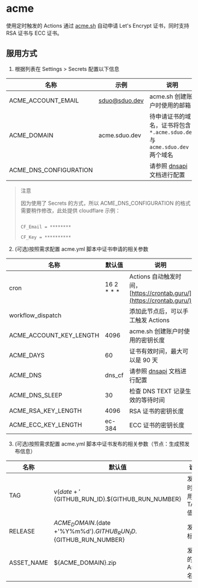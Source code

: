 # acme

使用定时触发的 Actions 通过 [acme.sh](https://github.com/acmesh-official/acme.sh) 自动申请 Let's Encrypt 证书，同时支持 RSA 证书与 ECC 证书。

## 服用方式

1. 根据列表在 Settings > Secrets 配置以下信息

| 名称 | 示例 | 说明 |
|--|--|--|
| ACME_ACCOUNT_EMAIL | sduo@sduo.dev | acme.sh 创建账户时使用的邮箱 |
| ACME_DOMAIN | acme.sduo.dev | 待申请证书的域名，证书将包含 ```*.acme.sduo.dev``` 与 ```acme.sduo.dev``` 两个域名 |
| ACME_DNS_CONFIGURATION |  | 请参照 [dnsapi](https://github.com/acmesh-official/acme.sh/wiki/dnsapi) 文档进行配置 |

> 注意
>
> 因为使用了 Secrets 的方式，所以 ACME_DNS_CONFIGURATION 的格式需要稍作修改，此处提供 cloudflare 示例：
>
> ```
>
> CF_Email = ********
>
> CF_Key = **********
>
> ```

2. (可选)按照需求配置 acme.yml 脚本中证书申请的相关参数

| 名称 | 默认值 | 说明 |
|--|--|--|
| cron | 16 2 * * * | Actions 自动触发时间，[https://crontab.guru/](https://crontab.guru/) |
| workflow_dispatch |  | 添加此节点后，可以手工触发 Actions |
| ACME_ACCOUNT_KEY_LENGTH | 4096 | acme.sh 创建账户时使用的密钥长度 |
| ACME_DAYS | 60 | 证书有效时间，最大可以是 90 天 |
| ACME_DNS | dns_cf | 请参照 [dnsapi](https://github.com/acmesh-official/acme.sh/wiki/dnsapi) 文档进行配置 |
| ACME_DNS_SLEEP | 30 | 检查 DNS TEXT 记录生效的等待时间 |
| ACME_RSA_KEY_LENGTH | 4096 | RSA 证书的密钥长度 |
| ACME_ECC_KEY_LENGTH | ec-384 | ECC 证书的密钥长度 |

3. (可选)按照需求配置 acme.yml 脚本中证书发布的相关参数（节点：生成预发布信息）

| 名称 | 默认值 | 说明 |
|--|--|--|
| TAG | v$(date +'%Y%m%d').${GITHUB_RUN_ID}.${GITHUB_RUN_NUMBER} | 发布时所用的 TAG 值 |
| RELEASE | ${ACME_DOMAIN}.$(date +'%Y%m%d').${GITHUB_RUN_ID}.${GITHUB_RUN_NUMBER} | 发布标题 |
| ASSET_NAME | ${ACME_DOMAIN}.zip | 发布的 Asset 名称 |

